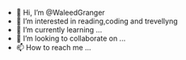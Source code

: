 - 👋 Hi, I’m @WaleedGranger
- 👀 I’m interested in reading,coding and trevellyng
- 🌱 I’m currently learning ...
- 💞️ I’m looking to collaborate on ...
- 📫 How to reach me ...

<!---
WaleedGranger/WaleedGranger is a ✨ special ✨ repository because its `README.md` (this file) appears on your GitHub profile.
You can click the Preview link to take a look at your changes.
--->
